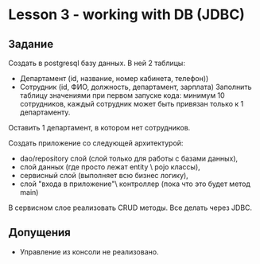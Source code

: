 # Lesson 3 - working with DB (JDBC)
## Задание
Создать в postgresql базу данных. 
В ней 2 таблицы:
- Департамент (id, название, номер кабинета, телефон))
- Cотрудник (id, ФИО, должность, департамент, зарплата)
Заполнить таблицу значениями при первом запуске кода: 
минимум 10 сотрудников, каждый сотрудник может быть привязан только к 1 департаменту.

Оставить 1 департамент, в котором нет сотрудников.

Создать приложение со следующей архитектурой: 
- dao/repository слой (слой только для работы с базами данных), 
- слой данных (где просто лежат entity \ pojo классы), 
- сервисный слой (выполняет всю бизнес логику), 
- слой "входа в приложение"\ контроллер (пока что это будет метод main)

В сервисном слое реализовать CRUD методы. Все делать через JDBС.

## Допущения
- Управление из консоли не реализовано. 
